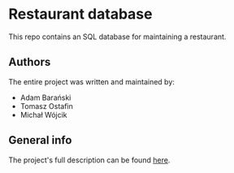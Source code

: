 # Restaurant database
This repo contains an SQL database for maintaining a restaurant.

## Authors
The entire project was written and maintained by:
- Adam Barański
- Tomasz Ostafin
- Michał Wójcik

## General info
The project's full description can be found [here](docs/Description.md).
